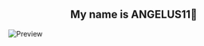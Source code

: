 <div align="center">
    <h2>My name is ANGELUS11👋</h2>
</div>

![Preview](images/lv_0_20240413154055.gif)
